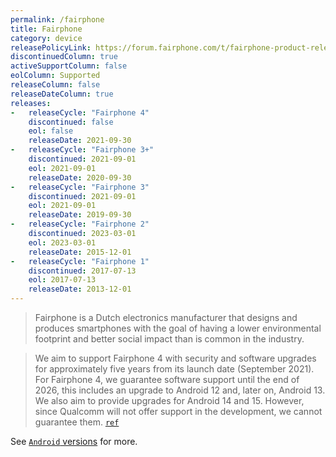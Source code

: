 ```yaml
---
permalink: /fairphone
title: Fairphone
category: device
releasePolicyLink: https://forum.fairphone.com/t/fairphone-product-release-cycle/52652
discontinuedColumn: true
activeSupportColumn: false
eolColumn: Supported
releaseColumn: false
releaseDateColumn: true
releases:
-   releaseCycle: "Fairphone 4"
    discontinued: false
    eol: false
    releaseDate: 2021-09-30
-   releaseCycle: "Fairphone 3+"
    discontinued: 2021-09-01
    eol: 2021-09-01
    releaseDate: 2020-09-30
-   releaseCycle: "Fairphone 3"
    discontinued: 2021-09-01
    eol: 2021-09-01
    releaseDate: 2019-09-30
-   releaseCycle: "Fairphone 2"
    discontinued: 2023-03-01
    eol: 2023-03-01
    releaseDate: 2015-12-01
-   releaseCycle: "Fairphone 1"
    discontinued: 2017-07-13
    eol: 2017-07-13
    releaseDate: 2013-12-01
---
```


> Fairphone is a Dutch electronics manufacturer that designs and produces smartphones with the goal of having a lower environmental footprint and better social impact than is common in the industry.

> We aim to support Fairphone 4 with security and software upgrades for approximately five years from its launch
> date (September 2021).
> For Fairphone 4, we guarantee software support until the end of 2026, this includes an upgrade to Android 12 and, later on, Android 13.
> We also aim to provide upgrades for Android 14 and 15. However, since Qualcomm will not offer support in the development, we cannot guarantee them.
[`ref`](https://support.fairphone.com/hc/en-us/articles/4405858006545-FP4-Fairphone-OS-Android-11-)

See [`Android` versions](https://endoflife.date/android) for more.
